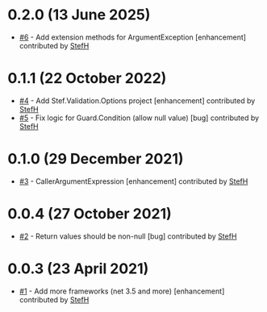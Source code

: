 # 0.2.0 (13 June 2025)
- [#6](https://github.com/StefH/Stef.Validation/pull/6) - Add extension methods for ArgumentException [enhancement] contributed by [StefH](https://github.com/StefH)

# 0.1.1 (22 October 2022)
- [#4](https://github.com/StefH/Stef.Validation/pull/4) - Add Stef.Validation.Options project  [enhancement] contributed by [StefH](https://github.com/StefH)
- [#5](https://github.com/StefH/Stef.Validation/pull/5) - Fix logic for Guard.Condition (allow null value) [bug] contributed by [StefH](https://github.com/StefH)

# 0.1.0 (29 December 2021)
- [#3](https://github.com/StefH/Stef.Validation/pull/3) - CallerArgumentExpression [enhancement] contributed by [StefH](https://github.com/StefH)

# 0.0.4 (27 October 2021)
- [#2](https://github.com/StefH/Stef.Validation/pull/2) - Return values should be non-null [bug] contributed by [StefH](https://github.com/StefH)

# 0.0.3 (23 April 2021)
- [#1](https://github.com/StefH/Stef.Validation/pull/1) - Add more frameworks (net 3.5 and more) [enhancement] contributed by [StefH](https://github.com/StefH)

